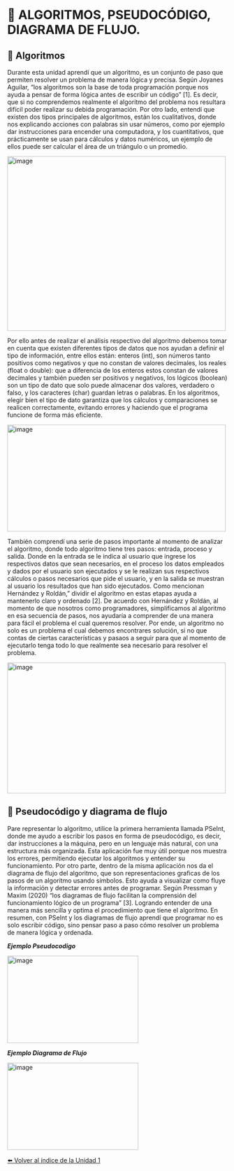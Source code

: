 # 🧮 ALGORITMOS, PSEUDOCÓDIGO, DIAGRAMA DE FLUJO.

## 🧮 Algoritmos

Durante esta unidad aprendí que un algoritmo, es un conjunto de paso que permiten resolver un problema de manera lógica y precisa. Según Joyanes Aguilar, “los algoritmos son la base de toda programación porque nos ayuda a pensar de forma lógica antes de escribir un código” [1]. Es decir, que si no comprendemos realmente el algoritmo del problema nos resultara difícil poder realizar su debida programación. Por otro lado, entendí que existen dos tipos principales de algoritmos, están los cualitativos, donde nos explicando acciones con palabras sin usar números, como por ejemplo dar instrucciones para encender una computadora, y los cuantitativos, que prácticamente se usan para cálculos y datos numéricos, un ejemplo de ellos puede ser calcular el área de un triángulo o un promedio. 

<img width="500" height="400" alt="image" src="https://github.com/user-attachments/assets/96dcb855-538f-4422-a5e7-bce8498863f9" />



Por ello antes de realizar el análisis respectivo del algoritmo debemos tomar en cuenta que existen diferentes tipos de datos que nos ayudan a definir el tipo de información, entre ellos están: enteros (int), son números tanto positivos como negativos y que no constan de valores decimales, los reales (float o double): que a diferencia de los enteros estos constan de valores decimales y también pueden ser positivos y negativos, los lógicos (boolean) son un tipo de dato que solo puede almacenar dos valores, verdadero o falso, y los caracteres (char) guardan letras o palabras. En los algoritmos, elegir bien el tipo de dato garantiza que los cálculos y comparaciones se realicen correctamente, evitando errores y haciendo que el programa funcione de forma más eficiente.

<img width="500" height="245" alt="image" src="https://github.com/user-attachments/assets/72585c86-618c-442b-98b5-9a2f5a35efec" />


También comprendí una serie de pasos importante al momento de analizar el algoritmo, donde todo algoritmo tiene tres pasos: entrada, proceso y salida. Donde en la entrada se le indica al usuario que ingrese los respectivos datos que sean necesarios, en el proceso los datos empleados y dados por el usuario son ejecutados y se le realizan sus respectivos cálculos o pasos necesarios que pide el usuario, y en la salida se muestran al usuario los resultados que han sido ejecutados. Como mencionan Hernández y Roldán,” dividir el algoritmo en estas etapas ayuda a mantenerlo claro y ordenado [2]. De acuerdo con Hernández y Roldán, al momento de que nosotros como programadores, simplificamos al algoritmo en esa secuencia de pasos, nos ayudaría a comprender de una manera para fácil el problema el cual queremos resolver. Por ende, un algoritmo no solo es un problema el cual debemos encontrares solución, si no que contas de ciertas características y pasaos a seguir para que al momento de ejecutarlo tenga todo lo que realmente sea necesario para resolver el problema.

<img width="500" height="300" alt="image" src="https://github.com/user-attachments/assets/adc36f88-c8cc-45be-8d9c-1ee8469a2eb0" />


## 🧮 Pseudocódigo y diagrama de flujo

Pare representar lo algoritmo, utilice la primera herramienta llamada PSeInt, donde me ayudo a escribir los pasos en forma de pseudocódigo, es decir, dar instrucciones a la máquina, pero en un lenguaje más natural, con una estructura más organizada. Esta aplicación fue muy útil porque nos muestra los errores, permitiendo ejecutar los algoritmos y entender su funcionamiento. Por otro parte, dentro de la misma aplicación nos da el diagrama de flujo del algoritmo, que son representaciones graficas de los pasos de un algoritmo usando símbolos. Esto ayuda a visualizar como fluye la información y detectar errores antes de programar. Según Pressman y Maxim (2020) “los diagramas de flujo facilitan la comprensión del funcionamiento lógico de un programa” [3]. Logrando entender de una manera más sencilla y optima el procedimiento que tiene el algoritmo. En resumen, con PSeInt y los diagramas de flujo aprendí que programar no es solo escribir código, sino pensar paso a paso cómo resolver un problema de manera lógica y ordenada.

***Ejemplo Pseudocodigo***

<img width="300" height="200" alt="image" src="https://github.com/user-attachments/assets/06c546f8-9afa-40d8-9719-e18be0a4932c" />


***Ejemplo Diagrama de Flujo***

<img width="300" height="200" alt="image" src="https://github.com/user-attachments/assets/837aad42-1fdd-45e7-9c39-b80550d64652" />


[⬅️ Volver al índice de la Unidad 1](unidad1.md)

